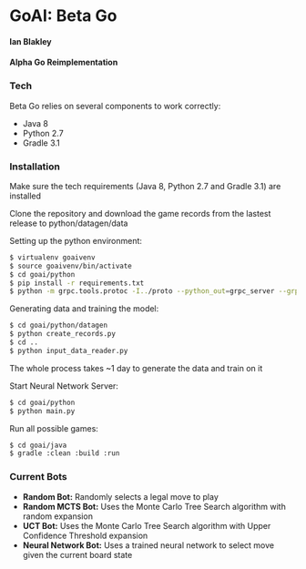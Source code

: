 # GoAI: Beta Go
#### Ian Blakley
#### Alpha Go Reimplementation

### Tech

Beta Go relies on several components to work correctly:

* Java 8
* Python 2.7
* Gradle 3.1


### Installation

Make sure the tech requirements (Java 8, Python 2.7 and Gradle 3.1) are installed

Clone the repository and download the game records from the lastest release to python/datagen/data

Setting up the python environment:
```sh
$ virtualenv goaivenv
$ source goaivenv/bin/activate
$ cd goai/python
$ pip install -r requirements.txt
$ python -m grpc.tools.protoc -I../proto --python_out=grpc_server --grpc_python_out=grpc_server ../proto/*.proto
```

Generating data and training the model:
```sh
$ cd goai/python/datagen
$ python create_records.py
$ cd ..
$ python input_data_reader.py
```
The whole process takes ~1 day to generate the data and train on it

Start Neural Network Server:
```sh
$ cd goai/python
$ python main.py
```

Run all possible games:
```sh
$ cd goai/java
$ gradle :clean :build :run
```

### Current Bots

* **Random Bot:** Randomly selects a legal move to play
* **Random MCTS Bot:** Uses the Monte Carlo Tree Search algorithm with random expansion
* **UCT Bot:** Uses the Monte Carlo Tree Search algorithm with Upper Confidence Threshold expansion
* **Neural Network Bot:** Uses a trained neural network to select move given the current board state




